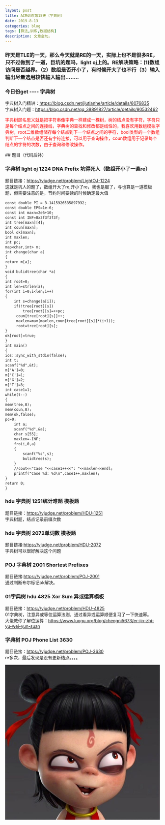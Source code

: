 ```yaml
---
layout: post
title: ACM训练第15天（字典树）
date: 2019-8-13
categories: blog
tags: [算法,训练,数据结构]
description: 文章金句。
---
```


### 昨天是TLE的一天，那么今天就是RE的一天，实际上也不是很多RE，只不过做到了一道，巨坑的题吗，light oj上的。RE解决策略：(1)数组访问是否越界。（2）数组是否开小了，有时候开大了也不行（3）输入输出尽量选用较快输入输出........

### 今日份get ---- 字典树
字典树入门精讲：<https://blog.csdn.net/jiutianhe/article/details/8076835><br/>
字典树入门题：<https://blog.csdn.net/qq_38891827/article/details/80532462><br/>

<p style="color: red;">字典树顾名思义就是把字符串像字典一样建成一棵树，树的结点没有字符，字符只是每个结点之间的连接线，字典树的查找和修改都是线性的，我喜欢用数组模拟字典树，root二维数组储存每个结点到下一个结点之间的字符，bool类型的一个数组判断下一个结点是否还有字符连接，可以用于查询操作，coun数组用于记录每个结点的字符的次数，由于查询和修改操作。</p>
## 题目（代码后补）

### 字典树 light oj 1224 DNA Prefix 坑得死人（数组开小了一直re）
题目链接：<https://vjudge.net/problem/LightOJ-1224><br/>
这就是坑人的题了，数组开大了re,开小了re，我也是服了，与也算是一道模板题，但需要注意的是，节约时间要读的时候确定最大值<br/>

    const double PI = 3.1415926535897932;
    const double EPS=1e-6;
    const int maxn=2e6+10;
    const int INF=0x3f3f3f3f;
    int tree[maxn][4];
    int coun[maxn];
    bool ok[maxn];
    int maxlen;
    int pc;
    map<char,int> m;
    int change(char a)
    {
    return m[a];
    }
    void bulidtree(char *a)
    {
    int root=0;
    int len=strlen(a);
    for(int i=0;i<len;i++)
    {
        int s=change(a[i]);
        if(!tree[root][s])
            tree[root][s]=++pc;
         coun[tree[root][s]]++;
         maxlen=max(maxlen,coun[tree[root][s]]*(i+1));
         root=tree[root][s];
    }
    ok[root]=true;
    }
    int main()
    {
    ios::sync_with_stdio(false);
    int t;
    scanf("%d",&t);
    m['A']=0;
    m['C']=1;
    m['G']=2;
    m['T']=3;
    int case1=1;
    while(t--)
    {
    mem(tree,0);
    mem(coun,0);
    mem(ok,false);
    pc=0;
        int a;
        scanf("%d",&a);
        char s[55];
        maxlen=-INF;
        fro(i,0,a)
        {
            scanf("%s",s);
            bulidtree(s);
        }
        //cout<<"Case "<<case1++<<": "<<maxlen<<endl;
        printf("Case %d: %d\n",case1++,maxlen);
    }
    return 0;
    }

### hdu 字典树 1251统计难题  模板题
题目链接：<https://vjudge.net/problem/HDU-1251><br/>
字典树题，结点记录前缀次数<br/>

### hdu 字典树 2072单词数  模板题
题目链接:<https://vjudge.net/problem/HDU-2072><br/>
字典树可以很好解决这个问题<br/>

### POJ 字典树 2001 Shortest Prefixes
题目链接:<https://vjudge.net/problem/POJ-2001><br/>
通过判断布尔标记ok解决。<br/>

### 01字典树 hdu 4825 Xor Sum 异或运算模板
题目链接：<https://vjudge.net/problem/HDU-4825><br/>
01字典树，注意异或等位运算法则，通过看异或运算顺便复习了一下快速幂。<br/>
大佬教你了解位运算：<https://www.luogu.org/blog/chengni5673/er-jin-zhi-yu-wei-yun-suan><br/>

### 字典树 POJ Phone List 3630
题目链接：<https://vjudge.net/problem/POJ-3630><br/>
re多次，最后发现是没有更新结点。。。。<br/>

![哪吒](/img/lz2.jpg)






